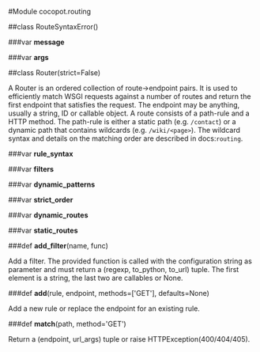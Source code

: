 #Module cocopot.routing

##class RouteSyntaxError()




###var **message**



###var **args**


##class Router(strict=False)

A Router is an ordered collection of route->endpoint pairs. It is used to
efficiently match WSGI requests against a number of routes and return
the first endpoint that satisfies the request. The endpoint may be anything,
usually a string, ID or callable object. A route consists of a path-rule
and a HTTP method.
The path-rule is either a static path (e.g. `/contact`) or a dynamic
path that contains wildcards (e.g. `/wiki/<page>`). The wildcard syntax
and details on the matching order are described in docs:`routing`.


###var **rule_syntax**



###var **filters**



###var **dynamic_patterns**



###var **strict_order**



###var **dynamic_routes**



###var **static_routes**



###def **add_filter**(name, func)

Add a filter. The provided function is called with the configuration
string as parameter and must return a (regexp, to_python, to_url) tuple.
The first element is a string, the last two are callables or None. 

###def **add**(rule, endpoint, methods=['GET'], defaults=None)

Add a new rule or replace the endpoint for an existing rule. 

###def **match**(path, method='GET')

Return a (endpoint, url_args) tuple or raise HTTPException(400/404/405). 
